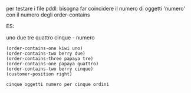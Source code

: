 per testare i file pddl:
bisogna far coincidere il numero di oggetti 'numero' con il numero degli order-contains

ES:

uno due tre quattro cinque - numero

    (order-contains-one kiwi uno)
    (order-contains-two berry due)
    (order-contains-three papaya tre)
    (order-contains-one papaya quattro)
    (order-contains-two berry cinque)
    (customer-position right)
    
    cinque oggetti numero per cinque ordini
